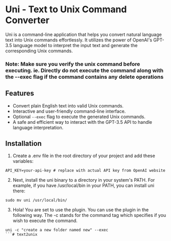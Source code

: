 # Uni - Text to Unix Command Converter

Uni is a command-line application that helps you convert natural language text into Unix commands effortlessly. It utilizes the power of OpenAI's GPT-3.5 language model to interpret the input text and generate the corresponding Unix commands.

### Note: Make sure you verify the unix command before executing. ie. Directly do not execute the command along with the --exec flag if the command contains any delete operations
## Features

- Convert plain English text into valid Unix commands.
- Interactive and user-friendly command-line interface.
- Optional `--exec` flag to execute the generated Unix commands.
- A safe and efficient way to interact with the GPT-3.5 API to handle language interpretation.

## Installation

1. Create a .env file
in the root directory of your project and add these variables:
```
API_KEY=your-api-key # replace with actual API key from OpenAI website
```
2. Next, install the uni binary to a directory in your system's PATH. For example, if you have /usr/local/bin in your PATH, you can install uni there:
```
sudo mv uni /usr/local/bin/
```
3. Hola! You are set to use the plugin. You can use the plugin in the following way. The -c stands for the command tag which specifies if you wish to execute the command. 

```
uni -c "create a new folder named new" --exec
```# text2unix
